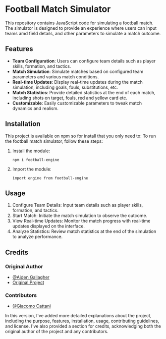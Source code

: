 # Football Match Simulator

This repository contains JavaScript code for simulating a football match. The simulator is designed to provide an experience where users can input teams amd field details, and other parameters to simulate a match outcome.

## Features

- **Team Configuration**: Users can configure team details such as player skills, formation, and tactics.
- **Match Simulation**: Simulate matches based on configured team parameters and various match conditions.
- **Real-time Updates**: Display real-time updates during the match simulation, including goals, fouls, substitutions, etc.
- **Match Statistics**: Provide detailed statistics at the end of each match, including shots on target, fouls, red and yellow card etc.
- **Customizable**: Easily customizable parameters to tweak match dynamics and realism.

## Installation

This project is available on npm so for install that you only need to:
To run the football match simulator, follow these steps:

1. Install the module:

   ```
   npm i football-engine
   ```

2. Import the module:
   ```
   import engine from football-engine
   ```
## Usage

1. Configure Team Details: Input team details such as player skills, formation, and tactics.
2. Start Match: Initiate the match simulation to observe the outcome.
3. View Real-time Updates: Monitor the match progress with real-time updates displayed on the interface.
4. Analyze Statistics: Review match statistics at the end of the simulation to analyze performance.

## Credits

### Original Author

- [@Aiden Gallagher](https://github.com/GallagherAiden)
- [Original Project](https://github.com/GallagherAiden/footballSimulationEngine)

### Contributors

- [@Giacomo Cattani](https://github.com/Giacomo-Cattani)

In this version, I've added more detailed explanations about the project, including the purpose, features, installation, usage, contributing guidelines, and license. I've also provided a section for credits, acknowledging both the original author of the project and any contributors.
